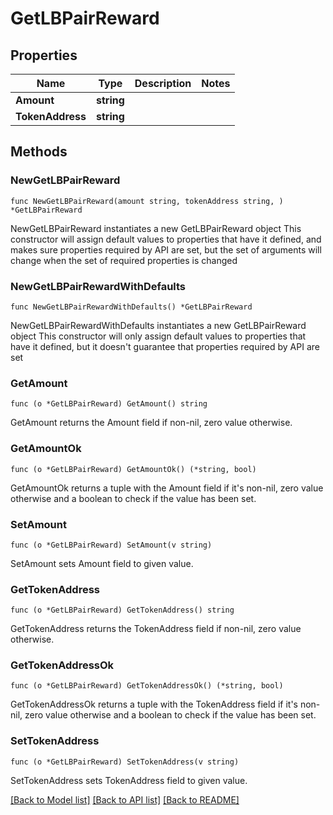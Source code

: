 # GetLBPairReward

## Properties

Name | Type | Description | Notes
------------ | ------------- | ------------- | -------------
**Amount** | **string** |  | 
**TokenAddress** | **string** |  | 

## Methods

### NewGetLBPairReward

`func NewGetLBPairReward(amount string, tokenAddress string, ) *GetLBPairReward`

NewGetLBPairReward instantiates a new GetLBPairReward object
This constructor will assign default values to properties that have it defined,
and makes sure properties required by API are set, but the set of arguments
will change when the set of required properties is changed

### NewGetLBPairRewardWithDefaults

`func NewGetLBPairRewardWithDefaults() *GetLBPairReward`

NewGetLBPairRewardWithDefaults instantiates a new GetLBPairReward object
This constructor will only assign default values to properties that have it defined,
but it doesn't guarantee that properties required by API are set

### GetAmount

`func (o *GetLBPairReward) GetAmount() string`

GetAmount returns the Amount field if non-nil, zero value otherwise.

### GetAmountOk

`func (o *GetLBPairReward) GetAmountOk() (*string, bool)`

GetAmountOk returns a tuple with the Amount field if it's non-nil, zero value otherwise
and a boolean to check if the value has been set.

### SetAmount

`func (o *GetLBPairReward) SetAmount(v string)`

SetAmount sets Amount field to given value.


### GetTokenAddress

`func (o *GetLBPairReward) GetTokenAddress() string`

GetTokenAddress returns the TokenAddress field if non-nil, zero value otherwise.

### GetTokenAddressOk

`func (o *GetLBPairReward) GetTokenAddressOk() (*string, bool)`

GetTokenAddressOk returns a tuple with the TokenAddress field if it's non-nil, zero value otherwise
and a boolean to check if the value has been set.

### SetTokenAddress

`func (o *GetLBPairReward) SetTokenAddress(v string)`

SetTokenAddress sets TokenAddress field to given value.



[[Back to Model list]](../README.md#documentation-for-models) [[Back to API list]](../README.md#documentation-for-api-endpoints) [[Back to README]](../README.md)


